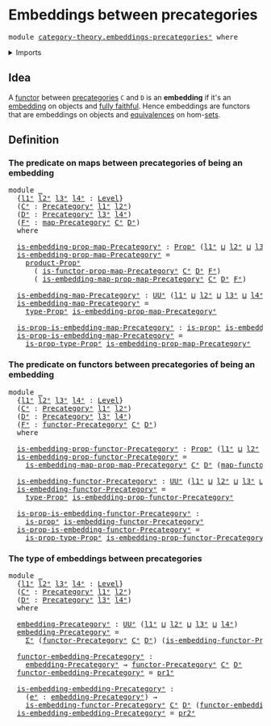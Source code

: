 # Embeddings between precategories

<pre class="Agda"><a id="45" class="Keyword">module</a> <a id="52" href="category-theory.embeddings-precategories%25E1%25B5%2589.html" class="Module">category-theory.embeddings-precategoriesᵉ</a> <a id="94" class="Keyword">where</a>
</pre>
<details><summary>Imports</summary>

<pre class="Agda"><a id="150" class="Keyword">open</a> <a id="155" class="Keyword">import</a> <a id="162" href="category-theory.embedding-maps-precategories%25E1%25B5%2589.html" class="Module">category-theory.embedding-maps-precategoriesᵉ</a>
<a id="208" class="Keyword">open</a> <a id="213" class="Keyword">import</a> <a id="220" href="category-theory.functors-precategories%25E1%25B5%2589.html" class="Module">category-theory.functors-precategoriesᵉ</a>
<a id="260" class="Keyword">open</a> <a id="265" class="Keyword">import</a> <a id="272" href="category-theory.maps-precategories%25E1%25B5%2589.html" class="Module">category-theory.maps-precategoriesᵉ</a>
<a id="308" class="Keyword">open</a> <a id="313" class="Keyword">import</a> <a id="320" href="category-theory.precategories%25E1%25B5%2589.html" class="Module">category-theory.precategoriesᵉ</a>

<a id="352" class="Keyword">open</a> <a id="357" class="Keyword">import</a> <a id="364" href="foundation.dependent-pair-types%25E1%25B5%2589.html" class="Module">foundation.dependent-pair-typesᵉ</a>
<a id="397" class="Keyword">open</a> <a id="402" class="Keyword">import</a> <a id="409" href="foundation.propositions%25E1%25B5%2589.html" class="Module">foundation.propositionsᵉ</a>
<a id="434" class="Keyword">open</a> <a id="439" class="Keyword">import</a> <a id="446" href="foundation.universe-levels%25E1%25B5%2589.html" class="Module">foundation.universe-levelsᵉ</a>
</pre>
</details>

## Idea

A [functor](category-theory.functors-precategories.md) between
[precategories](category-theory.precategories.md) `C` and `D` is an
**embedding** if it's an [embedding](foundation-core.embeddings.md) on objects
and [fully faithful](category-theory.fully-faithful-functors-precategories.md).
Hence embeddings are functors that are embeddings on objects and
[equivalences](foundation-core.equivalences.md) on
hom-[sets](foundation-core.sets.md).

## Definition

### The predicate on maps between precategories of being an embedding

<pre class="Agda"><a id="1038" class="Keyword">module</a> <a id="1045" href="category-theory.embeddings-precategories%25E1%25B5%2589.html#1045" class="Module">_</a>
  <a id="1049" class="Symbol">{</a><a id="1050" href="category-theory.embeddings-precategories%25E1%25B5%2589.html#1050" class="Bound">l1ᵉ</a> <a id="1054" href="category-theory.embeddings-precategories%25E1%25B5%2589.html#1054" class="Bound">l2ᵉ</a> <a id="1058" href="category-theory.embeddings-precategories%25E1%25B5%2589.html#1058" class="Bound">l3ᵉ</a> <a id="1062" href="category-theory.embeddings-precategories%25E1%25B5%2589.html#1062" class="Bound">l4ᵉ</a> <a id="1066" class="Symbol">:</a> <a id="1068" href="Agda.Primitive.html#742" class="Postulate">Level</a><a id="1073" class="Symbol">}</a>
  <a id="1077" class="Symbol">(</a><a id="1078" href="category-theory.embeddings-precategories%25E1%25B5%2589.html#1078" class="Bound">Cᵉ</a> <a id="1081" class="Symbol">:</a> <a id="1083" href="category-theory.precategories%25E1%25B5%2589.html#3370" class="Function">Precategoryᵉ</a> <a id="1096" href="category-theory.embeddings-precategories%25E1%25B5%2589.html#1050" class="Bound">l1ᵉ</a> <a id="1100" href="category-theory.embeddings-precategories%25E1%25B5%2589.html#1054" class="Bound">l2ᵉ</a><a id="1103" class="Symbol">)</a>
  <a id="1107" class="Symbol">(</a><a id="1108" href="category-theory.embeddings-precategories%25E1%25B5%2589.html#1108" class="Bound">Dᵉ</a> <a id="1111" class="Symbol">:</a> <a id="1113" href="category-theory.precategories%25E1%25B5%2589.html#3370" class="Function">Precategoryᵉ</a> <a id="1126" href="category-theory.embeddings-precategories%25E1%25B5%2589.html#1058" class="Bound">l3ᵉ</a> <a id="1130" href="category-theory.embeddings-precategories%25E1%25B5%2589.html#1062" class="Bound">l4ᵉ</a><a id="1133" class="Symbol">)</a>
  <a id="1137" class="Symbol">(</a><a id="1138" href="category-theory.embeddings-precategories%25E1%25B5%2589.html#1138" class="Bound">Fᵉ</a> <a id="1141" class="Symbol">:</a> <a id="1143" href="category-theory.maps-precategories%25E1%25B5%2589.html#1332" class="Function">map-Precategoryᵉ</a> <a id="1160" href="category-theory.embeddings-precategories%25E1%25B5%2589.html#1078" class="Bound">Cᵉ</a> <a id="1163" href="category-theory.embeddings-precategories%25E1%25B5%2589.html#1108" class="Bound">Dᵉ</a><a id="1165" class="Symbol">)</a>
  <a id="1169" class="Keyword">where</a>

  <a id="1178" href="category-theory.embeddings-precategories%25E1%25B5%2589.html#1178" class="Function">is-embedding-prop-map-Precategoryᵉ</a> <a id="1213" class="Symbol">:</a> <a id="1215" href="foundation-core.propositions%25E1%25B5%2589.html#1181" class="Function">Propᵉ</a> <a id="1221" class="Symbol">(</a><a id="1222" href="category-theory.embeddings-precategories%25E1%25B5%2589.html#1050" class="Bound">l1ᵉ</a> <a id="1226" href="Agda.Primitive.html#961" class="Primitive Operator">⊔</a> <a id="1228" href="category-theory.embeddings-precategories%25E1%25B5%2589.html#1054" class="Bound">l2ᵉ</a> <a id="1232" href="Agda.Primitive.html#961" class="Primitive Operator">⊔</a> <a id="1234" href="category-theory.embeddings-precategories%25E1%25B5%2589.html#1058" class="Bound">l3ᵉ</a> <a id="1238" href="Agda.Primitive.html#961" class="Primitive Operator">⊔</a> <a id="1240" href="category-theory.embeddings-precategories%25E1%25B5%2589.html#1062" class="Bound">l4ᵉ</a><a id="1243" class="Symbol">)</a>
  <a id="1247" href="category-theory.embeddings-precategories%25E1%25B5%2589.html#1178" class="Function">is-embedding-prop-map-Precategoryᵉ</a> <a id="1282" class="Symbol">=</a>
    <a id="1288" href="foundation-core.propositions%25E1%25B5%2589.html#5738" class="Function">product-Propᵉ</a>
      <a id="1308" class="Symbol">(</a> <a id="1310" href="category-theory.functors-precategories%25E1%25B5%2589.html#2974" class="Function">is-functor-prop-map-Precategoryᵉ</a> <a id="1343" href="category-theory.embeddings-precategories%25E1%25B5%2589.html#1078" class="Bound">Cᵉ</a> <a id="1346" href="category-theory.embeddings-precategories%25E1%25B5%2589.html#1108" class="Bound">Dᵉ</a> <a id="1349" href="category-theory.embeddings-precategories%25E1%25B5%2589.html#1138" class="Bound">Fᵉ</a><a id="1351" class="Symbol">)</a>
      <a id="1359" class="Symbol">(</a> <a id="1361" href="category-theory.embedding-maps-precategories%25E1%25B5%2589.html#1429" class="Function">is-embedding-map-prop-map-Precategoryᵉ</a> <a id="1400" href="category-theory.embeddings-precategories%25E1%25B5%2589.html#1078" class="Bound">Cᵉ</a> <a id="1403" href="category-theory.embeddings-precategories%25E1%25B5%2589.html#1108" class="Bound">Dᵉ</a> <a id="1406" href="category-theory.embeddings-precategories%25E1%25B5%2589.html#1138" class="Bound">Fᵉ</a><a id="1408" class="Symbol">)</a>

  <a id="1413" href="category-theory.embeddings-precategories%25E1%25B5%2589.html#1413" class="Function">is-embedding-map-Precategoryᵉ</a> <a id="1443" class="Symbol">:</a> <a id="1445" href="Agda.Primitive.html#429" class="Primitive">UUᵉ</a> <a id="1449" class="Symbol">(</a><a id="1450" href="category-theory.embeddings-precategories%25E1%25B5%2589.html#1050" class="Bound">l1ᵉ</a> <a id="1454" href="Agda.Primitive.html#961" class="Primitive Operator">⊔</a> <a id="1456" href="category-theory.embeddings-precategories%25E1%25B5%2589.html#1054" class="Bound">l2ᵉ</a> <a id="1460" href="Agda.Primitive.html#961" class="Primitive Operator">⊔</a> <a id="1462" href="category-theory.embeddings-precategories%25E1%25B5%2589.html#1058" class="Bound">l3ᵉ</a> <a id="1466" href="Agda.Primitive.html#961" class="Primitive Operator">⊔</a> <a id="1468" href="category-theory.embeddings-precategories%25E1%25B5%2589.html#1062" class="Bound">l4ᵉ</a><a id="1471" class="Symbol">)</a>
  <a id="1475" href="category-theory.embeddings-precategories%25E1%25B5%2589.html#1413" class="Function">is-embedding-map-Precategoryᵉ</a> <a id="1505" class="Symbol">=</a>
    <a id="1511" href="foundation-core.propositions%25E1%25B5%2589.html#1288" class="Function">type-Propᵉ</a> <a id="1522" href="category-theory.embeddings-precategories%25E1%25B5%2589.html#1178" class="Function">is-embedding-prop-map-Precategoryᵉ</a>

  <a id="1560" href="category-theory.embeddings-precategories%25E1%25B5%2589.html#1560" class="Function">is-prop-is-embedding-map-Precategoryᵉ</a> <a id="1598" class="Symbol">:</a> <a id="1600" href="foundation-core.propositions%25E1%25B5%2589.html#1041" class="Function">is-propᵉ</a> <a id="1609" href="category-theory.embeddings-precategories%25E1%25B5%2589.html#1413" class="Function">is-embedding-map-Precategoryᵉ</a>
  <a id="1641" href="category-theory.embeddings-precategories%25E1%25B5%2589.html#1560" class="Function">is-prop-is-embedding-map-Precategoryᵉ</a> <a id="1679" class="Symbol">=</a>
    <a id="1685" href="foundation-core.propositions%25E1%25B5%2589.html#1361" class="Function">is-prop-type-Propᵉ</a> <a id="1704" href="category-theory.embeddings-precategories%25E1%25B5%2589.html#1178" class="Function">is-embedding-prop-map-Precategoryᵉ</a>
</pre>
### The predicate on functors between precategories of being an embedding

<pre class="Agda"><a id="1827" class="Keyword">module</a> <a id="1834" href="category-theory.embeddings-precategories%25E1%25B5%2589.html#1834" class="Module">_</a>
  <a id="1838" class="Symbol">{</a><a id="1839" href="category-theory.embeddings-precategories%25E1%25B5%2589.html#1839" class="Bound">l1ᵉ</a> <a id="1843" href="category-theory.embeddings-precategories%25E1%25B5%2589.html#1843" class="Bound">l2ᵉ</a> <a id="1847" href="category-theory.embeddings-precategories%25E1%25B5%2589.html#1847" class="Bound">l3ᵉ</a> <a id="1851" href="category-theory.embeddings-precategories%25E1%25B5%2589.html#1851" class="Bound">l4ᵉ</a> <a id="1855" class="Symbol">:</a> <a id="1857" href="Agda.Primitive.html#742" class="Postulate">Level</a><a id="1862" class="Symbol">}</a>
  <a id="1866" class="Symbol">(</a><a id="1867" href="category-theory.embeddings-precategories%25E1%25B5%2589.html#1867" class="Bound">Cᵉ</a> <a id="1870" class="Symbol">:</a> <a id="1872" href="category-theory.precategories%25E1%25B5%2589.html#3370" class="Function">Precategoryᵉ</a> <a id="1885" href="category-theory.embeddings-precategories%25E1%25B5%2589.html#1839" class="Bound">l1ᵉ</a> <a id="1889" href="category-theory.embeddings-precategories%25E1%25B5%2589.html#1843" class="Bound">l2ᵉ</a><a id="1892" class="Symbol">)</a>
  <a id="1896" class="Symbol">(</a><a id="1897" href="category-theory.embeddings-precategories%25E1%25B5%2589.html#1897" class="Bound">Dᵉ</a> <a id="1900" class="Symbol">:</a> <a id="1902" href="category-theory.precategories%25E1%25B5%2589.html#3370" class="Function">Precategoryᵉ</a> <a id="1915" href="category-theory.embeddings-precategories%25E1%25B5%2589.html#1847" class="Bound">l3ᵉ</a> <a id="1919" href="category-theory.embeddings-precategories%25E1%25B5%2589.html#1851" class="Bound">l4ᵉ</a><a id="1922" class="Symbol">)</a>
  <a id="1926" class="Symbol">(</a><a id="1927" href="category-theory.embeddings-precategories%25E1%25B5%2589.html#1927" class="Bound">Fᵉ</a> <a id="1930" class="Symbol">:</a> <a id="1932" href="category-theory.functors-precategories%25E1%25B5%2589.html#3980" class="Function">functor-Precategoryᵉ</a> <a id="1953" href="category-theory.embeddings-precategories%25E1%25B5%2589.html#1867" class="Bound">Cᵉ</a> <a id="1956" href="category-theory.embeddings-precategories%25E1%25B5%2589.html#1897" class="Bound">Dᵉ</a><a id="1958" class="Symbol">)</a>
  <a id="1962" class="Keyword">where</a>

  <a id="1971" href="category-theory.embeddings-precategories%25E1%25B5%2589.html#1971" class="Function">is-embedding-prop-functor-Precategoryᵉ</a> <a id="2010" class="Symbol">:</a> <a id="2012" href="foundation-core.propositions%25E1%25B5%2589.html#1181" class="Function">Propᵉ</a> <a id="2018" class="Symbol">(</a><a id="2019" href="category-theory.embeddings-precategories%25E1%25B5%2589.html#1839" class="Bound">l1ᵉ</a> <a id="2023" href="Agda.Primitive.html#961" class="Primitive Operator">⊔</a> <a id="2025" href="category-theory.embeddings-precategories%25E1%25B5%2589.html#1843" class="Bound">l2ᵉ</a> <a id="2029" href="Agda.Primitive.html#961" class="Primitive Operator">⊔</a> <a id="2031" href="category-theory.embeddings-precategories%25E1%25B5%2589.html#1847" class="Bound">l3ᵉ</a> <a id="2035" href="Agda.Primitive.html#961" class="Primitive Operator">⊔</a> <a id="2037" href="category-theory.embeddings-precategories%25E1%25B5%2589.html#1851" class="Bound">l4ᵉ</a><a id="2040" class="Symbol">)</a>
  <a id="2044" href="category-theory.embeddings-precategories%25E1%25B5%2589.html#1971" class="Function">is-embedding-prop-functor-Precategoryᵉ</a> <a id="2083" class="Symbol">=</a>
    <a id="2089" href="category-theory.embedding-maps-precategories%25E1%25B5%2589.html#1429" class="Function">is-embedding-map-prop-map-Precategoryᵉ</a> <a id="2128" href="category-theory.embeddings-precategories%25E1%25B5%2589.html#1867" class="Bound">Cᵉ</a> <a id="2131" href="category-theory.embeddings-precategories%25E1%25B5%2589.html#1897" class="Bound">Dᵉ</a> <a id="2134" class="Symbol">(</a><a id="2135" href="category-theory.functors-precategories%25E1%25B5%2589.html#4760" class="Function">map-functor-Precategoryᵉ</a> <a id="2160" href="category-theory.embeddings-precategories%25E1%25B5%2589.html#1867" class="Bound">Cᵉ</a> <a id="2163" href="category-theory.embeddings-precategories%25E1%25B5%2589.html#1897" class="Bound">Dᵉ</a> <a id="2166" href="category-theory.embeddings-precategories%25E1%25B5%2589.html#1927" class="Bound">Fᵉ</a><a id="2168" class="Symbol">)</a>

  <a id="2173" href="category-theory.embeddings-precategories%25E1%25B5%2589.html#2173" class="Function">is-embedding-functor-Precategoryᵉ</a> <a id="2207" class="Symbol">:</a> <a id="2209" href="Agda.Primitive.html#429" class="Primitive">UUᵉ</a> <a id="2213" class="Symbol">(</a><a id="2214" href="category-theory.embeddings-precategories%25E1%25B5%2589.html#1839" class="Bound">l1ᵉ</a> <a id="2218" href="Agda.Primitive.html#961" class="Primitive Operator">⊔</a> <a id="2220" href="category-theory.embeddings-precategories%25E1%25B5%2589.html#1843" class="Bound">l2ᵉ</a> <a id="2224" href="Agda.Primitive.html#961" class="Primitive Operator">⊔</a> <a id="2226" href="category-theory.embeddings-precategories%25E1%25B5%2589.html#1847" class="Bound">l3ᵉ</a> <a id="2230" href="Agda.Primitive.html#961" class="Primitive Operator">⊔</a> <a id="2232" href="category-theory.embeddings-precategories%25E1%25B5%2589.html#1851" class="Bound">l4ᵉ</a><a id="2235" class="Symbol">)</a>
  <a id="2239" href="category-theory.embeddings-precategories%25E1%25B5%2589.html#2173" class="Function">is-embedding-functor-Precategoryᵉ</a> <a id="2273" class="Symbol">=</a>
    <a id="2279" href="foundation-core.propositions%25E1%25B5%2589.html#1288" class="Function">type-Propᵉ</a> <a id="2290" href="category-theory.embeddings-precategories%25E1%25B5%2589.html#1971" class="Function">is-embedding-prop-functor-Precategoryᵉ</a>

  <a id="2332" href="category-theory.embeddings-precategories%25E1%25B5%2589.html#2332" class="Function">is-prop-is-embedding-functor-Precategoryᵉ</a> <a id="2374" class="Symbol">:</a>
    <a id="2380" href="foundation-core.propositions%25E1%25B5%2589.html#1041" class="Function">is-propᵉ</a> <a id="2389" href="category-theory.embeddings-precategories%25E1%25B5%2589.html#2173" class="Function">is-embedding-functor-Precategoryᵉ</a>
  <a id="2425" href="category-theory.embeddings-precategories%25E1%25B5%2589.html#2332" class="Function">is-prop-is-embedding-functor-Precategoryᵉ</a> <a id="2467" class="Symbol">=</a>
    <a id="2473" href="foundation-core.propositions%25E1%25B5%2589.html#1361" class="Function">is-prop-type-Propᵉ</a> <a id="2492" href="category-theory.embeddings-precategories%25E1%25B5%2589.html#1971" class="Function">is-embedding-prop-functor-Precategoryᵉ</a>
</pre>
### The type of embeddings between precategories

<pre class="Agda"><a id="2594" class="Keyword">module</a> <a id="2601" href="category-theory.embeddings-precategories%25E1%25B5%2589.html#2601" class="Module">_</a>
  <a id="2605" class="Symbol">{</a><a id="2606" href="category-theory.embeddings-precategories%25E1%25B5%2589.html#2606" class="Bound">l1ᵉ</a> <a id="2610" href="category-theory.embeddings-precategories%25E1%25B5%2589.html#2610" class="Bound">l2ᵉ</a> <a id="2614" href="category-theory.embeddings-precategories%25E1%25B5%2589.html#2614" class="Bound">l3ᵉ</a> <a id="2618" href="category-theory.embeddings-precategories%25E1%25B5%2589.html#2618" class="Bound">l4ᵉ</a> <a id="2622" class="Symbol">:</a> <a id="2624" href="Agda.Primitive.html#742" class="Postulate">Level</a><a id="2629" class="Symbol">}</a>
  <a id="2633" class="Symbol">(</a><a id="2634" href="category-theory.embeddings-precategories%25E1%25B5%2589.html#2634" class="Bound">Cᵉ</a> <a id="2637" class="Symbol">:</a> <a id="2639" href="category-theory.precategories%25E1%25B5%2589.html#3370" class="Function">Precategoryᵉ</a> <a id="2652" href="category-theory.embeddings-precategories%25E1%25B5%2589.html#2606" class="Bound">l1ᵉ</a> <a id="2656" href="category-theory.embeddings-precategories%25E1%25B5%2589.html#2610" class="Bound">l2ᵉ</a><a id="2659" class="Symbol">)</a>
  <a id="2663" class="Symbol">(</a><a id="2664" href="category-theory.embeddings-precategories%25E1%25B5%2589.html#2664" class="Bound">Dᵉ</a> <a id="2667" class="Symbol">:</a> <a id="2669" href="category-theory.precategories%25E1%25B5%2589.html#3370" class="Function">Precategoryᵉ</a> <a id="2682" href="category-theory.embeddings-precategories%25E1%25B5%2589.html#2614" class="Bound">l3ᵉ</a> <a id="2686" href="category-theory.embeddings-precategories%25E1%25B5%2589.html#2618" class="Bound">l4ᵉ</a><a id="2689" class="Symbol">)</a>
  <a id="2693" class="Keyword">where</a>

  <a id="2702" href="category-theory.embeddings-precategories%25E1%25B5%2589.html#2702" class="Function">embedding-Precategoryᵉ</a> <a id="2725" class="Symbol">:</a> <a id="2727" href="Agda.Primitive.html#429" class="Primitive">UUᵉ</a> <a id="2731" class="Symbol">(</a><a id="2732" href="category-theory.embeddings-precategories%25E1%25B5%2589.html#2606" class="Bound">l1ᵉ</a> <a id="2736" href="Agda.Primitive.html#961" class="Primitive Operator">⊔</a> <a id="2738" href="category-theory.embeddings-precategories%25E1%25B5%2589.html#2610" class="Bound">l2ᵉ</a> <a id="2742" href="Agda.Primitive.html#961" class="Primitive Operator">⊔</a> <a id="2744" href="category-theory.embeddings-precategories%25E1%25B5%2589.html#2614" class="Bound">l3ᵉ</a> <a id="2748" href="Agda.Primitive.html#961" class="Primitive Operator">⊔</a> <a id="2750" href="category-theory.embeddings-precategories%25E1%25B5%2589.html#2618" class="Bound">l4ᵉ</a><a id="2753" class="Symbol">)</a>
  <a id="2757" href="category-theory.embeddings-precategories%25E1%25B5%2589.html#2702" class="Function">embedding-Precategoryᵉ</a> <a id="2780" class="Symbol">=</a>
    <a id="2786" href="foundation.dependent-pair-types%25E1%25B5%2589.html#585" class="Record">Σᵉ</a> <a id="2789" class="Symbol">(</a><a id="2790" href="category-theory.functors-precategories%25E1%25B5%2589.html#3980" class="Function">functor-Precategoryᵉ</a> <a id="2811" href="category-theory.embeddings-precategories%25E1%25B5%2589.html#2634" class="Bound">Cᵉ</a> <a id="2814" href="category-theory.embeddings-precategories%25E1%25B5%2589.html#2664" class="Bound">Dᵉ</a><a id="2816" class="Symbol">)</a> <a id="2818" class="Symbol">(</a><a id="2819" href="category-theory.embeddings-precategories%25E1%25B5%2589.html#2173" class="Function">is-embedding-functor-Precategoryᵉ</a> <a id="2853" href="category-theory.embeddings-precategories%25E1%25B5%2589.html#2634" class="Bound">Cᵉ</a> <a id="2856" href="category-theory.embeddings-precategories%25E1%25B5%2589.html#2664" class="Bound">Dᵉ</a><a id="2858" class="Symbol">)</a>

  <a id="2863" href="category-theory.embeddings-precategories%25E1%25B5%2589.html#2863" class="Function">functor-embedding-Precategoryᵉ</a> <a id="2894" class="Symbol">:</a>
    <a id="2900" href="category-theory.embeddings-precategories%25E1%25B5%2589.html#2702" class="Function">embedding-Precategoryᵉ</a> <a id="2923" class="Symbol">→</a> <a id="2925" href="category-theory.functors-precategories%25E1%25B5%2589.html#3980" class="Function">functor-Precategoryᵉ</a> <a id="2946" href="category-theory.embeddings-precategories%25E1%25B5%2589.html#2634" class="Bound">Cᵉ</a> <a id="2949" href="category-theory.embeddings-precategories%25E1%25B5%2589.html#2664" class="Bound">Dᵉ</a>
  <a id="2954" href="category-theory.embeddings-precategories%25E1%25B5%2589.html#2863" class="Function">functor-embedding-Precategoryᵉ</a> <a id="2985" class="Symbol">=</a> <a id="2987" href="foundation.dependent-pair-types%25E1%25B5%2589.html#697" class="Field">pr1ᵉ</a>

  <a id="2995" href="category-theory.embeddings-precategories%25E1%25B5%2589.html#2995" class="Function">is-embedding-embedding-Precategoryᵉ</a> <a id="3031" class="Symbol">:</a>
    <a id="3037" class="Symbol">(</a><a id="3038" href="category-theory.embeddings-precategories%25E1%25B5%2589.html#3038" class="Bound">eᵉ</a> <a id="3041" class="Symbol">:</a> <a id="3043" href="category-theory.embeddings-precategories%25E1%25B5%2589.html#2702" class="Function">embedding-Precategoryᵉ</a><a id="3065" class="Symbol">)</a> <a id="3067" class="Symbol">→</a>
    <a id="3073" href="category-theory.embeddings-precategories%25E1%25B5%2589.html#2173" class="Function">is-embedding-functor-Precategoryᵉ</a> <a id="3107" href="category-theory.embeddings-precategories%25E1%25B5%2589.html#2634" class="Bound">Cᵉ</a> <a id="3110" href="category-theory.embeddings-precategories%25E1%25B5%2589.html#2664" class="Bound">Dᵉ</a> <a id="3113" class="Symbol">(</a><a id="3114" href="category-theory.embeddings-precategories%25E1%25B5%2589.html#2863" class="Function">functor-embedding-Precategoryᵉ</a> <a id="3145" href="category-theory.embeddings-precategories%25E1%25B5%2589.html#3038" class="Bound">eᵉ</a><a id="3147" class="Symbol">)</a>
  <a id="3151" href="category-theory.embeddings-precategories%25E1%25B5%2589.html#2995" class="Function">is-embedding-embedding-Precategoryᵉ</a> <a id="3187" class="Symbol">=</a> <a id="3189" href="foundation.dependent-pair-types%25E1%25B5%2589.html#711" class="Field">pr2ᵉ</a>
</pre>